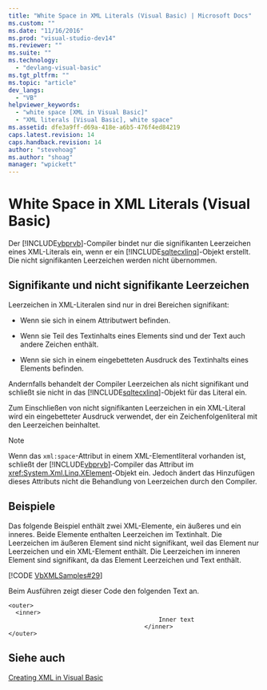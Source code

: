 ```yaml
---
title: "White Space in XML Literals (Visual Basic) | Microsoft Docs"
ms.custom: ""
ms.date: "11/16/2016"
ms.prod: "visual-studio-dev14"
ms.reviewer: ""
ms.suite: ""
ms.technology: 
  - "devlang-visual-basic"
ms.tgt_pltfrm: ""
ms.topic: "article"
dev_langs: 
  - "VB"
helpviewer_keywords: 
  - "white space [XML in Visual Basic]"
  - "XML literals [Visual Basic], white space"
ms.assetid: dfe3a9ff-d69a-418e-a6b5-476f4ed84219
caps.latest.revision: 14
caps.handback.revision: 14
author: "stevehoag"
ms.author: "shoag"
manager: "wpickett"
---
```

# White Space in XML Literals (Visual Basic)
Der [!INCLUDE[vbprvb](../../../../csharp/programming-guide/concepts/linq/includes/vbprvb_md.md)]\-Compiler bindet nur die signifikanten Leerzeichen eines XML\-Literals ein, wenn er ein [!INCLUDE[sqltecxlinq](../../../../csharp/programming-guide/concepts/linq/includes/sqltecxlinq_md.md)]\-Objekt erstellt.  Die nicht signifikanten Leerzeichen werden nicht übernommen.  
  
## Signifikante und nicht signifikante Leerzeichen  
 Leerzeichen in XML\-Literalen sind nur in drei Bereichen signifikant:  
  
-   Wenn sie sich in einem Attributwert befinden.  
  
-   Wenn sie Teil des Textinhalts eines Elements sind und der Text auch andere Zeichen enthält.  
  
-   Wenn sie sich in einem eingebetteten Ausdruck des Textinhalts eines Elements befinden.  
  
 Andernfalls behandelt der Compiler Leerzeichen als nicht signifikant und schließt sie nicht in das [!INCLUDE[sqltecxlinq](../../../../csharp/programming-guide/concepts/linq/includes/sqltecxlinq_md.md)]\-Objekt für das Literal ein.  
  
 Zum Einschließen von nicht signifikanten Leerzeichen in ein XML\-Literal wird ein eingebetteter Ausdruck verwendet, der ein Zeichenfolgenliteral mit den Leerzeichen beinhaltet.  
  
> [!NOTE]
>  Wenn das `xml:space`\-Attribut in einem XML\-Elementliteral vorhanden ist, schließt der [!INCLUDE[vbprvb](../../../../csharp/programming-guide/concepts/linq/includes/vbprvb_md.md)]\-Compiler das Attribut im <xref:System.Xml.Linq.XElement>\-Objekt ein. Jedoch ändert das Hinzufügen dieses Attributs nicht die Behandlung von Leerzeichen durch den Compiler.  
  
## Beispiele  
 Das folgende Beispiel enthält zwei XML\-Elemente, ein äußeres und ein inneres.  Beide Elemente enthalten Leerzeichen im Textinhalt.  Die Leerzeichen im äußeren Element sind nicht signifikant, weil das Element nur Leerzeichen und ein XML\-Element enthält.  Die Leerzeichen im inneren Element sind signifikant, da das Element Leerzeichen und Text enthält.  
  
 [!CODE [VbXMLSamples#29](../CodeSnippet/VS_Snippets_VBCSharp/VbXMLSamples#29)]  
  
 Beim Ausführen zeigt dieser Code den folgenden Text an.  
  
```  
<outer>  
  <inner>  
                                          Inner text  
                                      </inner>  
</outer>  
```  
  
## Siehe auch  
 [Creating XML in Visual Basic](../../../../visual-basic/programming-guide/language-features/xml/creating-xml.md)